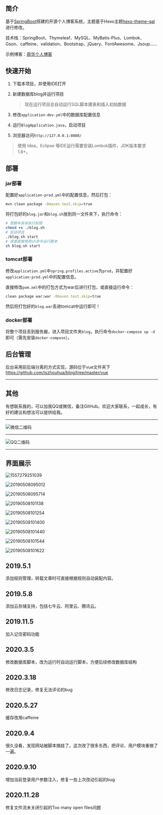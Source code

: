 简介
----

基于[SpringBoot](https://github.com/spring-projects/spring-boot)搭建的开源个人博客系统，主题基于Hexo主题[hexo-theme-gal](https://github.com/ZEROKISEKI/hexo-theme-gal)进行修改。

技术栈：SpringBoot、Thymeleaf、MySQL、MyBatis-Plus、Lombok、Gson、caffeine、validation、Bootstrap、jQuery、FontAwesome、Jsoup……

示例博客：[周华个人博客](http://www.iszhouhua.com)

## 快速开始

1. 下载本项目，并使用IDE打开
2. 新建数据库blog并运行项目
	
	> 现在运行项目会自动运行SQL脚本建表和插入初始数据
3. 修改`application-dev.yml`中的数据库配置信息
4. 运行`BlogApplication.java`，启动项目
5. 浏览器访问`http://127.0.0.1:8080/`

> 使用 Idea，Eclipse 等IDE运行需要安装Lombok插件，JDK版本要求1.8+。

部署
----

### jar部署

配置好`application-prod.yml`中的配置信息，然后打包：

```bash
mvn clean package -Dmaven.test.skip=true
```

将打包好的`blog.jar`和`blog.sh`放到同一文件夹下，执行命令：

```bash
# 使脚本具有执行权限
chmod +x ./blog.sh
# 启动项目
./blog.sh start
# 或者直接使用sh命令运行脚本
sh blog.sh start
```

### tomcat部署

修改`application.yml`中`spring.profiles.active`为`prod`，并配置好`application-prod.yml`中的配置信息。

直接修改`pom.xml`中的打包方式为war后进行打包，或直接运行命令：

```bash
clean package war:war -Dmaven.test.skip=true
```

然后将打包好的`blog.war`丢进tomcat中运行即可！

### docker部署

将整个项目丢到服务器，进入项目文件夹`blog`，执行命令`docker-compose up -d`即可（需先安装`docker-compose`）。

后台管理
--------

后台采用前后端分离的方式实现，源码位于vue文件夹下<https://github.com/iszhouhua/blog/tree/master/vue>

------

其他
--------

有想联系我的，可以加我QQ或微信，备注GitHub。欢迎大家联系，一起成长，有好的建议和想法可以提供给我。

------

![微信二维码](http://img.iszhouhua.com/printscreen/wechat_qr_code.jpg)

------

![QQ二维码](http://img.iszhouhua.com/printscreen/qq_qr_code.jpg)

------

## 界面展示

![1557279251039](http://img.iszhouhua.com/printscreen/20190508093436.png)

![20190508095012](http://img.iszhouhua.com/printscreen/20190508095012.png)

![20190508095714](http://img.iszhouhua.com/printscreen/20190508095714.png)

![20190508101138](http://img.iszhouhua.com/printscreen/20190508101138.png)

![20190508101254](http://img.iszhouhua.com/printscreen/20190508101254.png)

![20190508101400](http://img.iszhouhua.com/printscreen/20190508101400.png)

![20190508101440](http://img.iszhouhua.com/printscreen/20190508101440.png)

![20190508101544](http://img.iszhouhua.com/printscreen/20190508101544.png)

![20190508101622](http://img.iszhouhua.com/printscreen/20190508101622.png)

## 2019.5.1 

添加规则管理，转载文章时可直接根据规则自动装配内容。

## 2019.5.8

添加云存储支持，包括七牛云、阿里云、腾讯云。

## 2019.11.5

加入记住密码功能

## 2020.3.5

修改数据库脚本，改为运行时自动运行脚本，方便后续修改数据库结构

## 2020.3.18

修改日志记录，修复无法评论的bug

## 2020.5.27

缓存改用caffeine

## 2020.9.4

很久没看，发现网站被脚本搞挂了。这次改了很多东西，把评论、用户模块重做了一遍。

## 2020.9.10

增加当前登录用户参数注入，修复一些上次改动引起的bug

## 2020.11.28

修复文件流未关闭引起的Too many open files问题